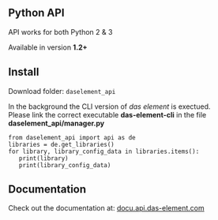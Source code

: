 ## Python API

API works for both Python 2 & 3  

Available in version **1.2+**  


## Install

Download folder: `daselement_api`

In the background the CLI version of _das element_ is exectued.  
Please link the correct executable **das-element-cli** in the file **daselement_api/manager.py**

```
from daselement_api import api as de
libraries = de.get_libraries()
for library, library_config_data in libraries.items():
   print(library)
   print(library_config_data)
```


## Documentation

Check out the documentation at:
[docu.api.das-element.com](docu.api.das-element.com)

